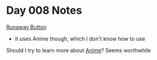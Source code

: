 # Day 008 Notes

[Runaway Button](https://codepen.io/jsonhoward-the-typescripter/pen/pogZXNB)
- it uses Anime though, which I don't know how to use

Should I try to learn more about [Anime](https://animejs.com/documentation/#cssSelector)? Seems worthwhile